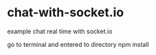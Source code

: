 # chat-with-socket.io
example chat real time with  socket.io

go to terminal and entered to directory
npm install
